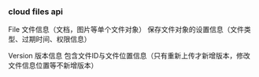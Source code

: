 ### cloud files api

File 文件信息（文档，图片等单个文件对象）
保存文件对象的设置信息（文件类型、过期时间、权限信息）

Version 版本信息
包含文件ID与文件位置信息（只有重新上传才新增版本，修改文件信息位置等不新增版本）
